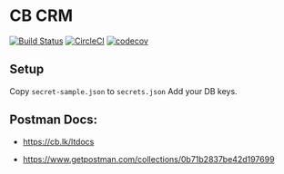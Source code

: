 # CB CRM
[![Build Status](https://travis-ci.org/coding-blocks/leads-tracker-backend.svg?branch=master)](https://travis-ci.org/coding-blocks/leads-tracker-backend)
[![CircleCI](https://circleci.com/gh/coding-blocks/leads-tracker-backend.svg?style=shield)](https://circleci.com/gh/coding-blocks/leads-tracker-backend)
[![codecov](https://codecov.io/gh/coding-blocks/leads-tracker-backend/branch/master/graph/badge.svg)](https://codecov.io/gh/coding-blocks/leads-tracker-backend)


## Setup

Copy `secret-sample.json` to `secrets.json`
Add your DB keys.

## Postman Docs:

 - https://cb.lk/ltdocs

 - https://www.getpostman.com/collections/0b71b2837be42d197699
